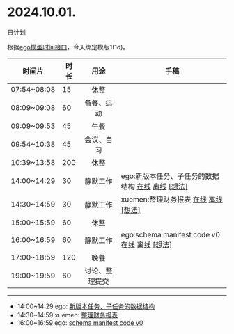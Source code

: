 # 2024.10.01.
日计划

根据[ego模型时间接口](https://gitee.com/hyg/blog/blob/master/timeflow.md)，今天绑定模版1(1d)。

| 时间片 | 时长 | 用途 | 手稿 |
| --- | --- | :---: | --- |
| 07:54~08:08 | 15 | 休整 |  |
| 08:09~09:08 | 60 | 备餐、运动 |  |
| 09:09~09:53 | 45 | 午餐 |  |
| 09:54~10:38 | 45 | 会议、自习 |  |
| 10:39~13:58 | 200 | 休整 |  |
| 14:00~14:29 | 30 | 静默工作 | ego:新版本任务、子任务的数据结构 [在线](http://simp.ly/p/8t3vlk) [离线](../../draft/2024/10/20241001140000.md) <a href="mailto:huangyg@mars22.com?subject=关于2024.10.01.[ego:新版本任务、子任务的数据结构]任务&body=日期: 20241001%0D%0A序号: 5%0D%0A手稿:../../draft/2024/10/20241001140000.md%0D%0A---请勿修改邮件主题及以上内容 从下一行开始写您的想法---%0D%0A">[想法]</a> |
| 14:30~14:59 | 30 | 静默工作 | xuemen:整理财务报表 [在线](http://simp.ly/p/5k9gJy) [离线](../../draft/2024/10/20241001143000.md) <a href="mailto:huangyg@mars22.com?subject=关于2024.10.01.[xuemen:整理财务报表]任务&body=日期: 20241001%0D%0A序号: 6%0D%0A手稿:../../draft/2024/10/20241001143000.md%0D%0A---请勿修改邮件主题及以上内容 从下一行开始写您的想法---%0D%0A">[想法]</a> |
| 15:00~15:59 | 60 | 休整 |  |
| 16:00~16:59 | 60 | 静默工作 | ego:schema manifest code v0 [在线](http://simp.ly/p/4QDThK) [离线](../../draft/2024/10/20241001160000.md) <a href="mailto:huangyg@mars22.com?subject=关于2024.10.01.[ego:schema manifest code v0]任务&body=日期: 20241001%0D%0A序号: 8%0D%0A手稿:../../draft/2024/10/20241001160000.md%0D%0A---请勿修改邮件主题及以上内容 从下一行开始写您的想法---%0D%0A">[想法]</a> |
| 17:00~18:59 | 120 | 晚餐 |  |
| 19:00~19:59 | 60 | 讨论、整理提交 |  |

---

- 14:00~14:29	ego: [新版本任务、子任务的数据结构](../../draft/2024/10/20241001.01.md)
- 14:30~14:59	xuemen: [整理财务报表](../../draft/2024/10/20241001.02.md)
- 16:00~16:59	ego: [schema manifest code v0](../../draft/2024/10/20241001.03.md)
